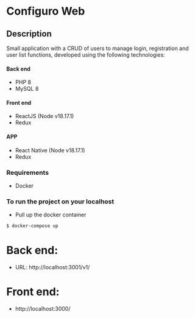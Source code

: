 # Configuro Web

## Description
Small application with a CRUD of users to manage login, registration and user list functions, developed using the following technologies:

#### Back end
- PHP 8
- MySQL 8

#### Front end
- ReactJS (Node v18.17.1)
- Redux

#### APP
- React Native (Node v18.17.1)
- Redux

### Requirements
- Docker

### To run the project on your localhost

- Pull up the docker container
```sh
$ docker-compose up
```

# Back end:
- URL: http://localhost:3001/v1/

# Front end:
- http://localhost:3000/